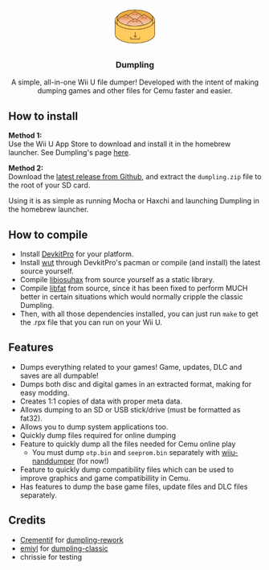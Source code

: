 <p align="center">
  <img src="assets/dumpling-logo.png" alt="Dumpling Logo" width="80" height="80">

  <h3 align="center">Dumpling</h3>

  <p align="center">
    A simple, all-in-one Wii U file dumper! Developed with the intent of making dumping games and other files for Cemu faster and easier.
  </p>
</p>

## How to install
**Method 1:**  
Use the Wii U App Store to download and install it in the homebrew launcher. See Dumpling's page [here](https://apps.fortheusers.org/wiiu/dumpling).

**Method 2:**  
Download the [latest release from Github](https://github.com/emiyl/dumpling/releases), and extract the `dumpling.zip` file to the root of your SD card.

Using it is as simple as running Mocha or Haxchi and launching Dumpling in the homebrew launcher.


## How to compile
- Install [DevkitPro](https://devkitpro.org/wiki/Getting_Started) for your platform.
- Install [wut](https://github.com/devkitPro/wut) through DevkitPro's pacman or compile (and install) the latest source yourself.
- Compile [libiosuhax](https://github.com/yawut/libiosuhax#using-wut---static-library) from source yourself as a static library.
- Compile [libfat](https://github.com/Crementif/libfat) from source, since it has been fixed to perform MUCH better in certain situations which would normally cripple the classic Dumpling.
- Then, with all those dependencies installed, you can just run `make` to get the .rpx file that you can run on your Wii U.


## Features
- Dumps everything related to your games! Game, updates, DLC and saves are all dumpable!
- Dumps both disc and digital games in an extracted format, making for easy modding.
- Creates 1:1 copies of data with proper meta data.
- Allows dumping to an SD or USB stick/drive (must be formatted as fat32).
- Allows you to dump system applications too.
- Quickly dump files required for online dumping
- Feature to quickly dump all the files needed for Cemu online play
  - You must dump `otp.bin` and `seeprom.bin` separately with [wiiu-nanddumper](https://github.com/koolkdev/wiiu-nanddumper) (for now!)
- Feature to quickly dump compatibility files which can be used to improve graphics and game compatibillity in Cemu.
- Has features to dump the base game files, update files and DLC files separately.

## Credits
- [Crementif](https://github.com/Crementif) for [dumpling-rework](https://github.com/emiyl/dumpling)
- [emiyl](https://github.com/emiyl) for [dumpling-classic](https://github.com/emiyl/dumpling-classic)
- chrissie for testing
